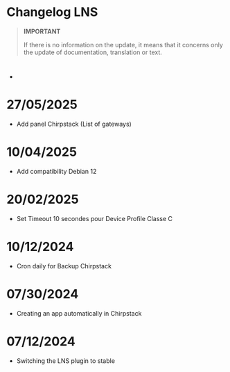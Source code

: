 # Changelog LNS

>**IMPORTANT**
>
>If there is no information on the update, it means that it concerns only the update of documentation, translation or text.

# 

- 

# 27/05/2025

- Add panel Chirpstack (List of gateways)

# 10/04/2025

- Add compatibility Debian 12

# 20/02/2025

- Set Timeout 10 secondes pour Device Profile Classe C

# 10/12/2024

- Cron daily for Backup Chirpstack

# 07/30/2024

- Creating an app automatically in Chirpstack

# 07/12/2024

- Switching the LNS plugin to stable